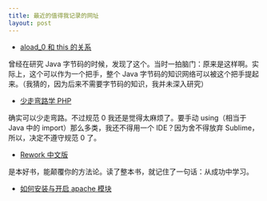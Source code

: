 ```yaml
---
title: 最近的值得我记录的网址
layout: post
---
```


- [aload_0 和 this 的关系](http://stackoverflow.com/questions/4641416/jvm-instruction-aload-0-in-the-main-method-points-to-args-instead-of-this)

曾经在研究 Java 字节码的时候，发现了这个。当时一拍脑门：原来是这样啊。实际上，这个可以作为一个把手，整个 Java 字节码的知识网络可以被这个把手提起来。（我猜的，因为后来不需要字节码的知识，我并未深入研究）

- [少走弯路学 PHP](http://wulijun.github.com/php-the-right-way/)

确实可以少走弯路。不过规范 0 我还是觉得太麻烦了。要手动 using（相当于 Java 中的 import）那么多类，我还不得用一个 IDE？因为舍不得放弃 Sublime，所以，决定不遵守规范 0 了。

- [Rework 中文版](http://www.v2ex.com/rework/index.html)

是本好书，能颠覆你的方法论。读了整本书，就记住了一句话：从成功中学习。

- [如何安装与开启 apache 模块](http://linux.about.com/od/ubusrv_doc/a/ubusg25t08.htm)
